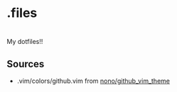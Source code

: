 # .files
#
My dotfiles!!

## Sources

* .vim/colors/github.vim from [nono/github_vim_theme](https://github.com/nono/github_vim_theme)
